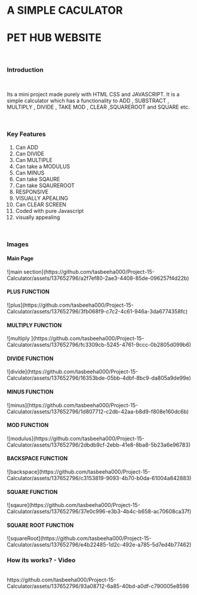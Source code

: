 # A SIMPLE CACULATOR
<h1>PET HUB WEBSITE</h1>
<br>
<h3>Introduction</h3>
<br>
<p>Its a mini project made purely with HTML CSS and JAVASCRIPT. It is a simple calculator which has a functionality to ADD , SUBSTRACT , MULTIPLY , DIVIDE , TAKE MOD , CLEAR ,SQUAREROOT and SQUARE etc.</p>
<br>
<h3>Key Features</h3>
  <ol> 
        <li>Can ADD </li>
    <li>Can DIVIDE </li>
    <li>Can MULTIPLE </li>
    <li>Can take a MODULUS  </li>
    <li>Can MINUS </li>
    <li>Can take SQAURE </li>
    <li>Can take SQAUREROOT </li>
    <li>RESPONSIVE </li>
    <li>VISUALLY APEALING</li>
    <li>Can CLEAR SCREEN </li>
   <li> Coded with pure Javascript </li>
     <li>visually appealing</li>
    </ol>
    <br>
   










   <h3>Images</h3>
      <h4>Main Page</h4>
      ![main section](https://github.com/tasbeeha000/Project-15-Calculator/assets/137652796/a2f7ef80-2ae3-4408-85de-096257f4d22b)
      


<br>
 <h4>PLUS FUNCTION</h4>
 ![plus](https://github.com/tasbeeha000/Project-15-Calculator/assets/137652796/3fb068f9-c7c2-4c61-946a-3da6774358fc)


<br>
 <h4>MULTIPLY FUNCTION</h4>
 ![multiply ](https://github.com/tasbeeha000/Project-15-Calculator/assets/137652796/fc3309cb-5245-4761-9ccc-0b2805d099b6)


<br>
 <h4>DIVIDE FUNCTION</h4>
 ![divide](https://github.com/tasbeeha000/Project-15-Calculator/assets/137652796/16353bde-05bb-4dbf-8bc9-da805a9de99e)


<br>
 <h4>MINUS FUNCTION</h4>
 ![minus](https://github.com/tasbeeha000/Project-15-Calculator/assets/137652796/1d807712-c2db-42aa-b8d9-f808e160dc6b)


<br>
 <h4>MOD FUNCTION</h4>
 ![modulus](https://github.com/tasbeeha000/Project-15-Calculator/assets/137652796/2dbdb9cf-2ebb-41e8-8ba8-5b23a6e96783)


<br>
 <h4>BACKSPACE FUNCTION</h4>
 ![backspace](https://github.com/tasbeeha000/Project-15-Calculator/assets/137652796/c3153819-9093-4b70-b0da-61004a842883)


<br>
 <h4>SQUARE FUNCTION</h4>
 ![sqaure](https://github.com/tasbeeha000/Project-15-Calculator/assets/137652796/37e0c996-e3b3-4b4c-b658-ac70608ca37f)


<br>
 <h4>SQUARE ROOT FUNCTION</h4>
  ![squareRoot](https://github.com/tasbeeha000/Project-15-Calculator/assets/137652796/e4b22485-1d2c-492e-a785-5d7ed4b77462)


<br>
<h3>How its works? - Video</h3>
<br>
https://github.com/tasbeeha000/Project-15-Calculator/assets/137652796/93a08712-6a85-40bd-a0df-c790005e8598



